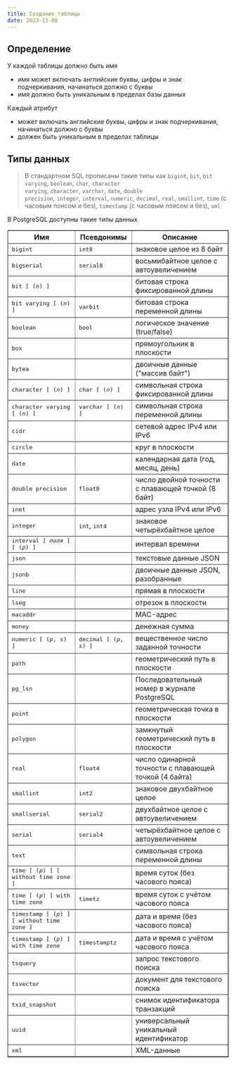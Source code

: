 ```yaml
---
title: Создание таблицы
date: 2023-11-08
---
```

## Определение
У каждой таблицы должно быть имя
- имя может включать английские буквы, цифры и знак подчеркивания, начинаться должно с буквы
- имя должно быть уникальным в пределах базы данных

Каждый атрибут 
- может включать английские буквы, цифры и знак подчеркивания, начинаться должно с буквы
- должен быть уникальным в пределах таблицы

## Типы данных
> В стандартном SQL прописаны такие типы как `bigint`, `bit`, `bit varying`, `boolean`, `char`, `character varying`, `character`, `varchar`, `date`, `double precision`, `integer`, `interval`, `numeric`, `decimal`, `real`, `smallint`, `time` (с часовым поясом и без), `timestamp` (с часовым поясом и без), `xml`

В PostgreSQL доступны такие типы данных
<table border="1" class="CALSTABLE"><colgroup><col><col><col></colgroup><thead><tr><th>Имя</th><th>Псевдонимы</th><th>Описание</th></tr></thead><tbody><tr><td><tt class="TYPE">bigint</tt></td><td><tt class="TYPE">int8</tt></td><td>знаковое целое из 8 байт</td></tr><tr><td><tt class="TYPE">bigserial</tt></td><td><tt class="TYPE">serial8</tt></td><td>восьмибайтное целое с автоувеличением</td></tr><tr><td><tt class="TYPE">bit [ (<tt class="REPLACEABLE"><i>n</i></tt>) ]</tt></td><td>&nbsp;</td><td>битовая строка фиксированной длины</td></tr><tr><td><tt class="TYPE">bit varying [ (<tt class="REPLACEABLE"><i>n</i></tt>) ]</tt></td><td><tt class="TYPE">varbit</tt></td><td>битовая строка переменной длины</td></tr><tr><td><tt class="TYPE">boolean</tt></td><td><tt class="TYPE">bool</tt></td><td>логическое значение (true/false)</td></tr><tr><td><tt class="TYPE">box</tt></td><td>&nbsp;</td><td>прямоугольник в плоскости</td></tr><tr><td><tt class="TYPE">bytea</tt></td><td>&nbsp;</td><td>двоичные данные (<span class="QUOTE">"массив байт"</span>)</td></tr><tr><td><tt class="TYPE">character [ (<tt class="REPLACEABLE"><i>n</i></tt>) ]</tt></td><td><tt class="TYPE">char [ (<tt class="REPLACEABLE"><i>n</i></tt>) ]</tt></td><td>символьная строка фиксированной длины</td></tr><tr><td><tt class="TYPE">character varying [ (<tt class="REPLACEABLE"><i>n</i></tt>) ]</tt></td><td><tt class="TYPE">varchar [ (<tt class="REPLACEABLE"><i>n</i></tt>) ]</tt></td><td>символьная строка переменной длины</td></tr><tr><td><tt class="TYPE">cidr</tt></td><td>&nbsp;</td><td>сетевой адрес IPv4 или IPv6</td></tr><tr><td><tt class="TYPE">circle</tt></td><td>&nbsp;</td><td>круг в плоскости</td></tr><tr><td><tt class="TYPE">date</tt></td><td>&nbsp;</td><td>календарная дата (год, месяц, день)</td></tr><tr><td><tt class="TYPE">double precision</tt></td><td><tt class="TYPE">float8</tt></td><td>число двойной точности с плавающей точкой (8 байт)</td></tr><tr><td><tt class="TYPE">inet</tt></td><td>&nbsp;</td><td>адрес узла IPv4 или IPv6</td></tr><tr><td><tt class="TYPE">integer</tt></td><td><tt class="TYPE">int</tt>, <tt class="TYPE">int4</tt></td><td>знаковое четырёхбайтное целое</td></tr><tr><td><tt class="TYPE">interval [ <tt class="REPLACEABLE"><i>поля</i></tt> ] [ (<tt class="REPLACEABLE"><i>p</i></tt>) ]</tt></td><td>&nbsp;</td><td>интервал времени</td></tr><tr><td><tt class="TYPE">json</tt></td><td>&nbsp;</td><td>текстовые данные JSON</td></tr><tr><td><tt class="TYPE">jsonb</tt></td><td>&nbsp;</td><td>двоичные данные JSON, разобранные</td></tr><tr><td><tt class="TYPE">line</tt></td><td>&nbsp;</td><td>прямая в плоскости</td></tr><tr><td><tt class="TYPE">lseg</tt></td><td>&nbsp;</td><td>отрезок в плоскости</td></tr><tr><td><tt class="TYPE">macaddr</tt></td><td>&nbsp;</td><td>MAC-адрес</td></tr><tr><td><tt class="TYPE">money</tt></td><td>&nbsp;</td><td>денежная сумма</td></tr><tr><td><tt class="TYPE">numeric [ (<tt class="REPLACEABLE"><i>p</i></tt>, <tt class="REPLACEABLE"><i>s</i></tt>) ]</tt></td><td><tt class="TYPE">decimal [ (<tt class="REPLACEABLE"><i>p</i></tt>, <tt class="REPLACEABLE"><i>s</i></tt>) ]</tt></td><td>вещественное число заданной точности</td></tr><tr><td><tt class="TYPE">path</tt></td><td>&nbsp;</td><td>геометрический путь в плоскости</td></tr><tr><td><tt class="TYPE">pg_lsn</tt></td><td>&nbsp;</td><td>Последовательный номер в журнале <span class="PRODUCTNAME">PostgreSQL</span></td></tr><tr><td><tt class="TYPE">point</tt></td><td>&nbsp;</td><td>геометрическая точка в плоскости</td></tr><tr><td><tt class="TYPE">polygon</tt></td><td>&nbsp;</td><td>замкнутый геометрический путь в плоскости</td></tr><tr><td><tt class="TYPE">real</tt></td><td><tt class="TYPE">float4</tt></td><td>число одинарной точности с плавающей точкой (4 байта)</td></tr><tr><td><tt class="TYPE">smallint</tt></td><td><tt class="TYPE">int2</tt></td><td>знаковое двухбайтное целое</td></tr><tr><td><tt class="TYPE">smallserial</tt></td><td><tt class="TYPE">serial2</tt></td><td>двухбайтное целое с автоувеличением</td></tr><tr><td><tt class="TYPE">serial</tt></td><td><tt class="TYPE">serial4</tt></td><td>четырёхбайтное целое с автоувеличением</td></tr><tr><td><tt class="TYPE">text</tt></td><td>&nbsp;</td><td>символьная строка переменной длины</td></tr><tr><td><tt class="TYPE">time [ (<tt class="REPLACEABLE"><i>p</i></tt>) ] [ without time zone ]</tt></td><td>&nbsp;</td><td>время суток (без часового пояса)</td></tr><tr><td><tt class="TYPE">time [ (<tt class="REPLACEABLE"><i>p</i></tt>) ] with time zone</tt></td><td><tt class="TYPE">timetz</tt></td><td>время суток с учётом часового пояса</td></tr><tr><td><tt class="TYPE">timestamp [ (<tt class="REPLACEABLE"><i>p</i></tt>) ] [ without time zone ]</tt></td><td>&nbsp;</td><td>дата и время (без часового пояса)</td></tr><tr><td><tt class="TYPE">timestamp [ (<tt class="REPLACEABLE"><i>p</i></tt>) ] with time zone</tt></td><td><tt class="TYPE">timestamptz</tt></td><td>дата и время с учётом часового пояса</td></tr><tr><td><tt class="TYPE">tsquery</tt></td><td>&nbsp;</td><td>запрос текстового поиска</td></tr><tr><td><tt class="TYPE">tsvector</tt></td><td>&nbsp;</td><td>документ для текстового поиска</td></tr><tr><td><tt class="TYPE">txid_snapshot</tt></td><td>&nbsp;</td><td>снимок идентификатора транзакций</td></tr><tr><td><tt class="TYPE">uuid</tt></td><td>&nbsp;</td><td>универсальный уникальный идентификатор</td></tr><tr><td><tt class="TYPE">xml</tt></td><td>&nbsp;</td><td>XML-данные</td></tr></tbody></table>
